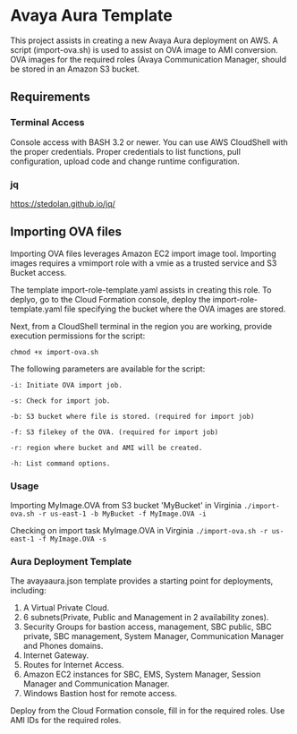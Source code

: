 # Avaya Aura Template

This project assists in creating a new Avaya Aura deployment on AWS. A script (import-ova.sh) is used to assist on OVA image to AMI conversion. OVA images for the required roles (Avaya Communication Manager, should be stored in an Amazon S3 bucket.

## Requirements

### Terminal Access

Console access with BASH 3.2 or newer. You can use AWS CloudShell with the proper credentials.
Proper credentials to list functions, pull configuration, upload code and change runtime configuration.

### jq

https://stedolan.github.io/jq/


## Importing OVA files

Importing OVA files leverages Amazon EC2 import image tool. Importing images requires a vmimport role with a vmie as a trusted service and S3 Bucket access. 

The template import-role-template.yaml assists in creating this role. To deplyo, go to the Cloud Formation console, deploy the import-role-template.yaml file specifying the bucket where the OVA images are stored.

Next, from a CloudShell terminal in the region you are working, provide execution permissions for the script:

`chmod +x import-ova.sh`

The following parameters are available for the script:

    -i: Initiate OVA import job.

    -s: Check for import job.

    -b: S3 bucket where file is stored. (required for import job) 

    -f: S3 filekey of the OVA. (required for import job)

    -r: region where bucket and AMI will be created.

    -h: List command options.

### Usage

Importing MyImage.OVA from S3 bucket 'MyBucket' in Virginia 
    `./import-ova.sh -r us-east-1 -b MyBucket -f MyImage.OVA -i`

Checking on import task MyImage.OVA in Virginia 
    `./import-ova.sh -r us-east-1 -f MyImage.OVA -s`


### Aura Deployment Template

The avayaaura.json template provides a starting point for deployments, including:

 1. A Virtual Private Cloud.
 2. 6 subnets(Private, Public and Management in 2 availability zones).
 3. Security Groups for bastion access, management, SBC public, SBC private, SBC management, System Manager, Communication Manager and Phones domains.
 4. Internet Gateway.
 5. Routes for Internet Access.
 6. Amazon EC2 instances for SBC, EMS, System Manager, Session Manager and Communication Manager.
 7. Windows Bastion host for remote access.

 Deploy from the Cloud Formation console, fill in for the required roles. Use AMI IDs for the required roles.

